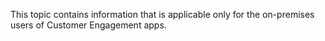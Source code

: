 This topic contains information that is applicable only for the on-premises users of Customer Engagement apps.